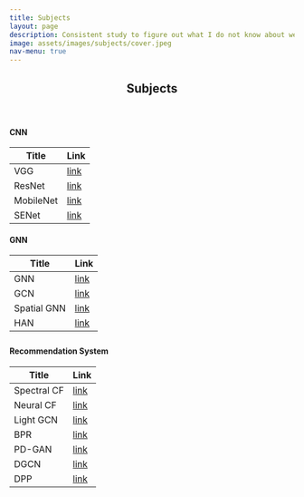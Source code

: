 ```yaml
---
title: Subjects
layout: page
description: Consistent study to figure out what I do not know about well"
image: assets/images/subjects/cover.jpeg
nav-menu: true
---
```


<!-- Main -->
<div id="main" class="alt"></div>

<section id="title">
    <div class="inner">
        <header class="'major">
            <h1>Subjects</h1>
        </header>
        <!-- Contents-->
        <h4>CNN</h4>
        <div class="table-wrapper">
            <table>
                <thead>
                    <tr>
                        <th>Title</th>
                        <th>Link</th>
                    </tr>
                </thead>
                <tbody>
                    <tr>
                        <td>VGG</td>
                        <td><a href="https://yejin109.github.io/cnn/01-vgg/">link</a></td>
                    </tr>
                    <tr>
                        <td>ResNet</td>
                        <td><a href="https://yejin109.github.io/cnn/02-resnet/">link</a></td>
                    </tr>
                    <tr>
                        <td>MobileNet</td>
                        <td><a href="https://yejin109.github.io/cnn/03-mobilenet/">link</a></td>
                    </tr>
                    <tr>
                        <td>SENet</td>
                        <td><a href="https://yejin109.github.io/cnn/04-senet/">link</a></td>
                    </tr>
                </tbody>
            </table>
        </div>
        <h4>GNN</h4>
        <div class="table-wrapper">
            <table>
                <thead>
                    <tr>
                        <th>Title</th>
                        <th>Link</th>
                    </tr>
                </thead>
                <tbody>
                    <tr>
                        <td>GNN</td>
                        <td><a href="https://yejin109.github.io/gnn/01-gnn/">link</a></td>
                    </tr>
                    <tr>
                        <td>GCN</td>
                        <td><a href="https://yejin109.github.io/gnn/02-gcn/">link</a></td>
                    </tr>
                    <tr>
                        <td>Spatial GNN</td>
                        <td><a href="https://yejin109.github.io/gnn/03-spatial-gnn/">link</a></td>
                    </tr>
                    <tr>
                        <td>HAN</td>
                        <td><a href="https://yejin109.github.io/gnn/04-han/">link</a></td>
                    </tr>
                </tbody>
                <tfoot>
                    <tr>
                        <td colspan="1"></td>
                        <td> </td>
                    </tr>
                </tfoot>
            </table>
        </div>
        <h4>Recommendation System</h4>
        <div class="table-wrapper">
            <table>
                <thead>
                    <tr>
                        <th>Title</th>
                        <th>Link</th>
                    </tr>
                </thead>
                <tbody>
                    <tr>
                        <td>Spectral CF</td>
                        <td><a href="https://yejin109.github.io/recommendation-system/Spectral-CF/">link</a></td>
                    </tr>
                    <tr>
                        <td>Neural CF</td>
                        <td><a href="https://yejin109.github.io/recommendation-system/NCF/">link</a></td>
                    </tr>
                    <tr>
                        <td>Light GCN</td>
                        <td><a href="https://yejin109.github.io/recommendation-system/LightGCN/">link</a></td>
                    </tr>
                    <tr>
                        <td>BPR</td>
                        <td><a href="https://yejin109.github.io/recommendation-system/BPR/">link</a></td>
                    </tr>
                    <tr>
                        <td>PD-GAN</td>
                        <td><a href="https://yejin109.github.io/recommendation-system/PDGAN/">link</a></td>
                    </tr>
                    <tr>
                        <td>DGCN</td>
                        <td><a href="https://yejin109.github.io/recommendation-system/DGCN/">link</a></td>
                    </tr>
                    <tr>
                        <td>DPP</td>
                        <td><a href="https://yejin109.github.io/recommendation-system/DPP/">link</a></td>
                    </tr>
                </tbody>
            </table>
        </div>
    </div>
</section>

